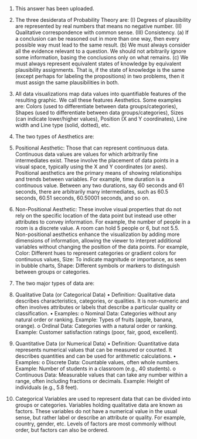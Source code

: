 1. This answer has been uploaded.   

2. The three desiderata of Probability Theory are:
(I) Degrees of plausibility are represented by real numbers that means no negative number. 
(II) Qualitative correspondence with common sense.
(III) Consistency.
(a) If a conclusion can be reasoned out in more than one way, then every possible way must lead to the same result.
(b) We must always consider all the evidence relevant to a question. We should not arbitrarily ignore some information, basing the conclusions only on what remains.
(c) We must always represent equivalent states of knowledge by equivalent plausibility assignments. That is, if the state of knowledge is the same (except perhaps for labeling the propositions) in two problems, then it must assign the same plausibilities in both.  

3. All data visualizations map data values into quantifiable features of the resulting graphic. We call these features Aesthetics. Some examples are: Colors (used to differentiate between data groups/categories), Shapes (used to differentiate between data groups/categories),  Sizes (can indicate lower/higher values), Position (X and Y coordinates), Line width and Line type (solid, dotted), etc.   

4. The two types of Aesthetics are: 
1. Positional Aesthetic: Those that can represent continuous data. Continuous data values are values for which arbitrarily fine intermediates exist. These involve the placement of data points in a visual space, typically using the X and Y coordinates (or axes). Positional aesthetics are the primary means of showing relationships and trends between variables.
For example, time duration is a continuous value. Between any two durations, say 60 seconds and 61 seconds, there are arbitrarily many intermediates, such as 60.5 seconds, 60.51 seconds, 60.50001 seconds, and so on. 
2. Non-Positional Aesthetic: These involve visual properties that do not rely on the specific location of the data point but instead use other attributes to convey information.
For example, the number of people in a room is a discrete value. A room can hold 5 people or 6, but not 5.5. Non-positional aesthetics enhance the visualization by adding more dimensions of information, allowing the viewer to interpret additional variables without changing the position of the data points. For example, Color: Different hues to represent categories or gradient colors for continuous values, Size: To indicate magnitude or importance, as seen in bubble charts, Shape: Different symbols or markers to distinguish between groups or categories.

5. The two major types of data are:
1. Qualitative Data (or Categorical Data)
•	Definition: Qualitative data describes characteristics, categories, or qualities. It is non-numeric and often involves attributes or labels that describe a particular quality or classification.
•	Examples:
o	Nominal Data: Categories without any natural order or ranking. Example: Types of fruits (apple, banana, orange).
o	Ordinal Data: Categories with a natural order or ranking. Example: Customer satisfaction ratings (poor, fair, good, excellent).
2. Quantitative Data (or Numerical Data)
•	Definition: Quantitative data represents numerical values that can be measured or counted. It describes quantities and can be used for arithmetic calculations.
•	Examples:
o	Discrete Data: Countable values, often whole numbers. Example: Number of students in a classroom (e.g., 40 students).
o	Continuous Data: Measurable values that can take any number within a range, often including fractions or decimals. Example: Height of individuals (e.g., 5.8 feet).

6. Categorical Variables are used to represent data that can be divided into groups or categories. Variables holding qualitative data are known as factors. These variables do not have a numerical value in the usual sense, but rather label or describe an attribute or quality. For example, country, gender, etc. Levels of factors are most commonly without order, but factors can also be ordered.  
